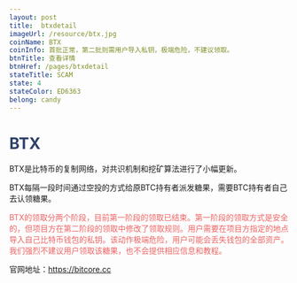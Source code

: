 ```yaml
---
layout: post
title:  btxdetail
imageUrl: /resource/btx.jpg
coinName: BTX
coinInfo: 首批正常，第二批则需用户导入私钥，极端危险，不建议领取。
btnTitle: 查看详情
btnHref: /pages/btxdetail
stateTitle: SCAM
state: 4
stateColor: ED6363
belong: candy
---
```

<h1 style="color: #2F416A">BTX</h1>
<p class="summarytxt">BTX是比特币的复制网络，对共识机制和挖矿算法进行了小幅更新。
</p>
<p>BTX每隔一段时间通过空投的方式给原BTC持有者派发糖果，需要BTC持有者自己去认领糖果。
</p>
<p style="color: #ED6363">BTX的领取分两个阶段，目前第一阶段的领取已结束。第一阶段的领取方式是安全的，但项目方在第二阶段的领取中修改了领取规则。用户需要在项目方指定的地点导入自己比特币钱包的私钥。该动作极端危险，用户可能会丢失钱包的全部资产。 我们强烈不建议用户领取该糖果，也不会提供相应信息和教程。
</p>
<p>官网地址：<a href="https://bitcore.cc/" target="_blank">https://bitcore.cc</a></p>